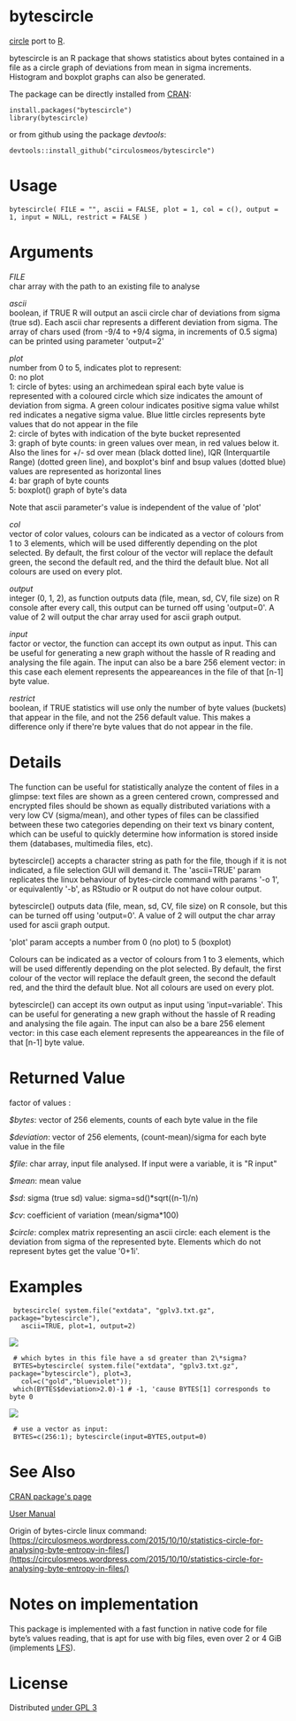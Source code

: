 bytescircle
===========

[circle](https://github.com/circulosmeos/circle) port to [R](https://cran.r-project.org/).

bytescircle is an R package that shows statistics about bytes contained in a file as a circle graph of deviations from mean in sigma increments. Histogram and boxplot graphs can also be generated.

The package can be directly installed from [CRAN](https://cran.r-project.org/):   

	install.packages("bytescircle")
	library(bytescircle)    

or from github using the package *devtools*:

	devtools::install_github("circulosmeos/bytescircle")

Usage
=====

	bytescircle( FILE = "", ascii = FALSE, plot = 1, col = c(), output = 1, input = NULL, restrict = FALSE )

Arguments
=========

*FILE*	  
char array with the path to an existing file to analyse   

*ascii*	   
boolean, if TRUE R will output an ascii circle char of deviations from sigma (true sd). Each ascii char represents a different deviation from sigma. The array of chars used (from -9/4 to +9/4 sigma, in increments of 0.5 sigma) can be printed using parameter 'output=2'   

*plot*	  
number from 0 to 5, indicates plot to represent:   
0: no plot   
1: circle of bytes: using an archimedean spiral each byte value is represented with a coloured circle which size indicates the amount of deviation from sigma. A green colour indicates positive sigma value whilst red indicates a negative sigma value. Blue little circles represents byte values that do not appear in the file   
2: circle of bytes with indication of the byte bucket represented   
3: graph of byte counts: in green values over mean, in red values below it. Also the lines for +/- sd over mean (black dotted line), IQR (Interquartile Range) (dotted green line), and boxplot's binf and bsup values (dotted blue) values are represented as horizontal lines   
4: bar graph of byte counts   
5: boxplot() graph of byte's data   

Note that ascii parameter's value is independent of the value of 'plot'   

*col*	  
vector of color values, colours can be indicated as a vector of colours from 1 to 3 elements, which will be used differently depending on the plot selected. By default, the first colour of the vector will replace the default green, the second the default red, and the third the default blue. Not all colours are used on every plot.   

*output*    	 
integer (0, 1, 2), as function outputs data (file, mean, sd, CV, file size) on R console after every call, this output can be turned off using 'output=0'. A value of 2 will output the char array used for ascii graph output.   

*input*	   
factor or vector, the function can accept its own output as input. This can be useful for generating a new graph without the hassle of R reading and analysing the file again. The input can also be a bare 256 element vector: in this case each element represents the appeareances in the file of that [n-1] byte value.   

*restrict*    
boolean, if TRUE statistics will use only the number of byte values (buckets) that appear in the file, and not the 256 default value. This makes a difference only if there're byte values that do not appear in the file.   

Details
=======

The function can be useful for statistically analyze the content of files in a glimpse: text files are shown as a green centered crown, compressed and encrypted files should be shown as equally distributed variations with a very low CV (sigma/mean), and other types of files can be classified between these two categories depending on their text vs binary content, which can be useful to quickly determine how information is stored inside them (databases, multimedia files, etc).   

bytescircle() accepts a character string as path for the file, though if it is not indicated, a file selection GUI will demand it. The 'ascii=TRUE' param replicates the linux behaviour of bytes-circle command with params '-o 1', or equivalently '-b', as RStudio or R output do not have colour output.   

bytescircle() outputs data (file, mean, sd, CV, file size) on R console, but this can be turned off using 'output=0'. A value of 2 will output the char array used for ascii graph output.   

'plot' param accepts a number from 0 (no plot) to 5 (boxplot)   

Colours can be indicated as a vector of colours from 1 to 3 elements, which will be used differently depending on the plot selected. By default, the first colour of the vector will replace the default green, the second the default red, and the third the default blue. Not all colours are used on every plot.   

bytescircle() can accept its own output as input using 'input=variable'. This can be useful for generating a new graph without the hassle of R reading and analysing the file again. The input can also be a bare 256 element vector: in this case each element represents the appeareances in the file of that [n-1] byte value.   

Returned Value
==============

factor of values :   

*$bytes*: vector of 256 elements, counts of each byte value in the file   

*$deviation*: vector of 256 elements, (count-mean)/sigma for each byte value in the file   

*$file*: char array, input file analysed. If input were a variable, it is "R input"   

*$mean*: mean value   

*$sd*: sigma (true sd) value: sigma=sd()\*sqrt((n-1)/n)   

*$cv*: coefficient of variation (mean/sigma\*100)   

*$circle*: complex matrix representing an ascii circle: each element is the deviation from sigma of the represented byte. Elements which do not represent bytes get the value '0+1i'.   

Examples
========

	 bytescircle( system.file("extdata", "gplv3.txt.gz", package="bytescircle"), 
	   ascii=TRUE, plot=1, output=2)

![](https://circulosmeos.files.wordpress.com/2016/11/gplv3-txt-gz.png?w=518)

	 # which bytes in this file have a sd greater than 2\*sigma?
	 BYTES=bytescircle( system.file("extdata", "gplv3.txt.gz", package="bytescircle"), plot=3, 
	   col=c("gold","blueviolet")); 
	 which(BYTES$deviation>2.0)-1 # -1, 'cause BYTES[1] corresponds to byte 0 

![](https://circulosmeos.files.wordpress.com/2016/11/gplv3-txt-gz-2.png?w=559)

	 # use a vector as input:
	 BYTES=c(256:1); bytescircle(input=BYTES,output=0)

See Also
========

[CRAN package's page](https://cran.r-project.org/package=bytescircle)

[User Manual](https://cran.r-project.org/web/packages/bytescircle/bytescircle.pdf)   

Origin of bytes-circle linux command: [https://circulosmeos.wordpress.com/2015/10/10/statistics-circle-for-analysing-byte-entropy-in-files/](https://circulosmeos.wordpress.com/2015/10/10/statistics-circle-for-analysing-byte-entropy-in-files/)   

Notes on implementation
=======================

This package is implemented with a fast function in native code for file byte’s values reading, that is apt for
use with big files, even over 2 or 4 GiB (implements [LFS](https://en.wikipedia.org/wiki/Large_file_support)).   

License
=======

Distributed [under GPL 3](http://www.gnu.org/licenses/gpl-3.0.html)
